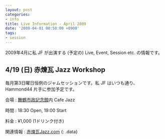 ```yaml
---
layout: post
categories:
- info
title: Live Information - April 2009
date: '2009-04-01 00:50:00 +0900'
tags:
- session
---
```

2009年4月に私 JF が出演する (予定の) Live, Event, Session etc. の情報です。

4/19 (日) 赤煉瓦 Jazz Workshop
---

毎月第3日曜日恒例のジャムセッションです。私 JF はいつも通り、Hammond44 片手に参加予定です。
  
会場
: [舞鶴市政記念館][1]内 Cafe Jazz

時間
: 18:30 Open, 19:00 Start

料金
: ¥1,000 (1ドリンク付き)

関連情報
: [赤煉瓦Jazz.com][2]
{: .data}



[1]: http://www.redbrick.jp/shiseikinenkan/
[2]: http://www.akarengajazz.com/
